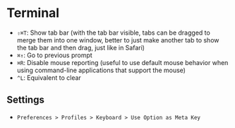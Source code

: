 # Terminal

- `⇧⌘T`: Show tab bar (with the tab bar visible, tabs can be dragged to merge them into one window, better to just make another tab to show the tab bar and then drag, just like in Safari)
- `⌘↑`: Go to previous prompt
- `⌘R`: Disable mouse reporting (useful to use default mouse behavior when using command-line applications that support the mouse)
- `^L`: Equivalent to clear

## Settings

- `Preferences > Profiles > Keyboard > Use Option as Meta Key`
